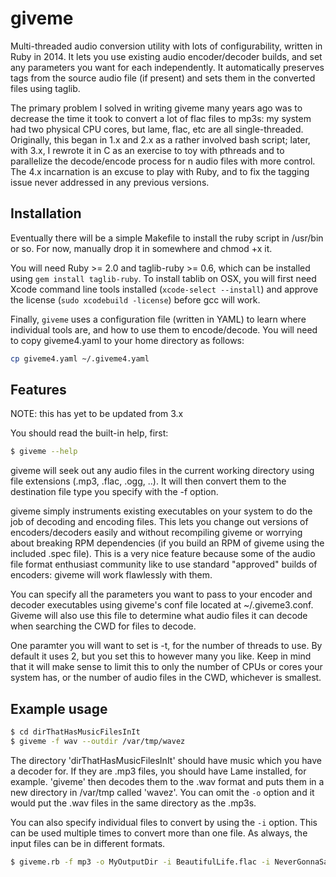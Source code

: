 giveme
======

Multi-threaded audio conversion utility with lots of configurability, written in Ruby in 2014. It lets you use existing audio encoder/decoder builds, and set any parameters you want for each independently. It automatically preserves tags from the source audio file (if present) and sets them in the converted files using taglib.

The primary problem I solved in writing giveme many years ago was to decrease the time it took to convert a lot of flac files to mp3s: my system had two physical CPU cores, but lame, flac, etc are all single-threaded. Originally, this began in 1.x and 2.x as a rather involved bash script; later, with 3.x, I rewrote it in C as an exercise to toy with pthreads and to parallelize the decode/encode process for n audio files with more control. The 4.x incarnation is an excuse to play with Ruby, and to fix the tagging issue never addressed in any previous versions.

Installation
------------

Eventually there will be a simple Makefile to install the ruby script in /usr/bin or so. For now, manually drop it in somewhere and chmod +x it.

You will need Ruby >= 2.0 and taglib-ruby >= 0.6, which can be installed using `gem install taglib-ruby`. To install tablib on OSX, you will first need Xcode command line tools installed (`xcode-select --install`) and approve the license (`sudo xcodebuild -license`) before gcc will work.

Finally, `giveme` uses a configuration file (written in YAML) to learn where individual tools are, and how to use them to encode/decode. You will need to copy giveme4.yaml to your home directory as follows:

```bash
cp giveme4.yaml ~/.giveme4.yaml
```


Features
--------
NOTE: this has yet to be updated from 3.x

You should read the built-in help, first:

```bash
$ giveme --help
```

giveme will seek out any audio files in the current working directory using file extensions (.mp3, .flac, .ogg, ..). It will then convert them to the destination file type you specify with the -f option. 

giveme simply instruments existing executables on your system to do the job of decoding and encoding files. This lets you change out versions of encoders/decoders easily and without recompiling giveme or worrying about breaking RPM dependencies (if you build an RPM of giveme using the included .spec file). This is a very nice feature because some of the audio file format enthusiast community like to use standard "approved" builds of encoders: giveme will work flawlessly with them. 

You can specify all the parameters you want to pass to your encoder and decoder executables using giveme's conf file located at ~/.giveme3.conf. Giveme will also use this file to determine what audio files it can decode when searching the CWD for files to decode.

One paramter you will want to set is -t, for the number of threads to use. By default it uses 2, but you set this to however many you like. Keep in mind that it will make sense to limit this to only the number of CPUs or cores your system has, or the number of audio files in the CWD, whichever is smallest.

Example usage
-------------

```bash
$ cd dirThatHasMusicFilesInIt
$ giveme -f wav --outdir /var/tmp/wavez
```

The directory 'dirThatHasMusicFilesInIt' should have music which you have a decoder for. If they are .mp3 files, you
should have Lame installed, for example. 'giveme' then decodes them to the .wav format and puts them in a new
directory in /var/tmp called 'wavez'. You can omit the `-o` option and it would put the .wav files in the same
directory as the .mp3s.

You can also specify individual files to convert by using the `-i` option. This can be used multiple times to convert more than one file. As always, the input files can be in different formats.

```bash
$ giveme.rb -f mp3 -o MyOutputDir -i BeautifulLife.flac -i NeverGonnaSayImSorry.m4a -i WhispersInBlindess.wav
```

